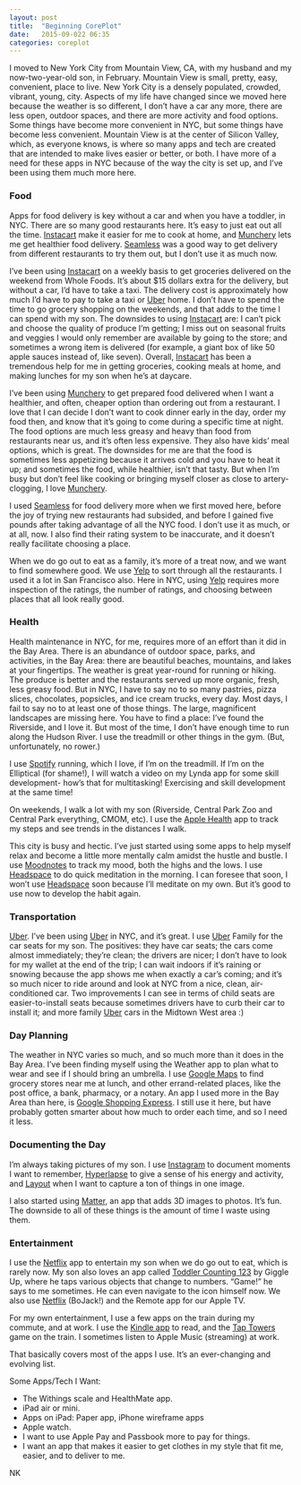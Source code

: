 ```yaml
---
layout: post
title:  "Beginning CorePlot"
date:   2015-09-022 06:35
categories: coreplot
---
```


I moved to New York City from Mountain View, CA, with my husband and my now-two-year-old son, in February. Mountain View is small, pretty, easy, convenient, place to live. New York City is a densely populated, crowded, vibrant, young, city. Aspects of my life have changed since we moved here because the weather is so different, I don’t have a car any more, there are less open, outdoor spaces, and there are more activity and food options. Some things have become more convenient in NYC, but some things have become less convenient. Mountain View is at the center of Silicon Valley, which, as everyone knows, is where so many apps and tech are created that are intended to make lives easier or better, or both. I have more of a need for these apps in NYC because of the way the city is set up, and I’ve been using them much more here. 

### Food
Apps for food delivery is key without a car and when you have a toddler, in NYC. There are so many good restaurants here. It’s easy to just eat out all the time. [Instacart](https://www.instacart.com/) make it easier for me to cook at home, and [Munchery](https://www.munchery.com//) lets me get healthier food delivery. [Seamless](https://www.seamless.com/) was a good way to get delivery from different restaurants to try them out, but I don’t use it as much now. 

I’ve been using [Instacart](https://www.instacart.com/) on a weekly basis to get groceries delivered on the weekend from Whole Foods. It’s about $15 dollars extra for the delivery, but without a car, I’d have to take a taxi. The delivery cost is approximately how much I’d have to pay to take a taxi or [Uber](https://www.uber.com/) home. I don’t have to spend the time to go grocery shopping on the weekends, and that adds to the time I can spend with my son. The downsides to using [Instacart](https://www.instacart.com/) are: I can’t pick and choose the quality of produce I’m getting; I miss out on seasonal fruits and veggies I would only remember are available by going to the store; and sometimes a wrong item is delivered (for example, a giant box of like 50  apple sauces instead of, like seven).  Overall, [Instacart](https://www.instacart.com/) has been a tremendous help for me in getting groceries, cooking meals at home, and making lunches for my son when he’s at daycare. 

I’ve been using [Munchery](https://www.munchery.com//) to get prepared food delivered when I want a healthier, and often, cheaper option than ordering out from a restaurant. I love that I can decide I don’t want to cook dinner early in the day, order my food then, and know that it’s going to come during a specific time at night. The food options are much less greasy and heavy than food from restaurants near us, and it’s often less expensive. They also have kids’ meal options, which is great. The downsides for me are that the food is sometimes less appetizing because it arrives cold and you have to heat it up; and sometimes the food, while healthier, isn’t that tasty. But when I’m busy but don’t feel like cooking or bringing myself closer as close to artery-clogging, I love [Munchery](https://www.munchery.com//). 

I used [Seamless](https://www.seamless.com/) for food delivery more when we first moved here, before the joy of trying new restaurants had subsided, and before I gained five pounds after taking advantage of all the NYC food. I don’t use  it as much, or at all, now. I also find their rating system to be inaccurate, and it doesn’t really facilitate choosing a place.

When we do go out to eat as a family, it’s more of a treat now, and we want to find somewhere good. We use [Yelp](http://www.yelp.com) to sort through all the restaurants. I used it a lot in San Francisco also. Here in NYC, using [Yelp](http://www.yelp.com) requires more inspection of the ratings, the number of ratings, and choosing between places that all look really good. 

### Health
Health maintenance in NYC, for me, requires more of an effort than it did in the Bay Area. There is an abundance of outdoor space, parks, and activities, in the Bay Area: there are beautiful beaches, mountains, and lakes at your fingertips. The weather is great year-round for running or hiking. The produce is better and the restaurants served up more organic, fresh, less greasy food. But in NYC, I have to say no to so many pastries, pizza slices, chocolates, popsicles, and ice cream trucks, every day. Most days, I fail to say no to at least one of those things. The large, magnificent landscapes are missing here. You have to find a place: I’ve found the Riverside, and I love it. But most of the time, I don’t have enough time to run along the Hudson River. I use the treadmill or other things in the gym. (But, unfortunately, no rower.) 

I use [Spotify](https://www.spotify.com/) running, which I love, if I’m on the treadmill. If I’m on the Elliptical (for shame!), I will watch a video on my Lynda app for some skill development- how’s that for multitasking! Exercising and skill development at the same time!

On weekends, I walk a lot with my son (Riverside, Central Park Zoo and Central Park everything, CMOM, etc). I use the [Apple Health](https://support.apple.com/en-us/HT203037) app to track my steps and see trends in the distances I walk. 

This city is busy and hectic. I’ve just started using some apps to help myself relax and become a little more mentally calm amidst the hustle and bustle. I use [Moodnotes](http://www.moodnotes.thriveport.com/) to track my mood, both the highs and the lows. I use [Headspace](https://www.headspace.com/) to do quick meditation in the morning. I can foresee that soon, I won’t use [Headspace](https://www.headspace.com/) soon because I’ll meditate on my own. But it’s good to use now to develop the habit again. 

### Transportation
[Uber](https://www.uber.com/). I’ve been using [Uber](https://www.uber.com/) in NYC, and it’s great. I use [Uber](https://www.uber.com/) Family for the car seats for my son. The positives: they have car seats; the cars come almost immediately; they’re clean; the drivers are nicer; I don’t have to look for my wallet at the end of the trip; I can wait indoors if it’s raining or snowing because the app shows me when exactly a car’s coming; and it’s so much nicer to ride around and look at NYC from a nice, clean, air-conditioned car. Two improvements I can see in terms of child seats are easier-to-install seats because sometimes drivers have to curb their car to install it; and more family [Uber](https://www.uber.com/) cars in the Midtown West area :) 

### Day Planning
The weather in NYC varies so much, and so much more than it does in the Bay Area. I’ve been finding myself using the Weather app to plan what to wear and see if I should bring an umbrella. I use [Google Maps](https://www.google.com/maps) to find grocery stores near me at lunch, and other errand-related places, like the post office, a bank, pharmacy, or a notary. An app I used more in the Bay Area than here, is [Google Shopping Express](https://www.google.com/express/). I still use it here, but have probably gotten smarter about how much to order each time, and so I need it less. 


### Documenting the Day
I’m always taking pictures of my son. I use [Instagram](https://www.instagram.com/) to document moments I want to remember, [Hyperlapse](https://itunes.apple.com/us/app/hyperlapse-from-instagram/id740146917?mt=8) to give a sense of his energy and activity, and [Layout](https://itunes.apple.com/us/app/layout-from-instagram/id967351793?mt=8) when I want to capture a ton of things in one image. 

I also started using [Matter](http://www.matterapp.co/), an app that adds 3D images to photos. It’s fun. The downside to all of these things is the amount of time I waste using them. 

### Entertainment
I use the [Netflix](https://www.netflix.com/) app to entertain my son when we do go out to eat, which is rarely now. My son also loves an app called [Toddler Counting 123](http://www.giggleup.com/toddler-counting-123/) by Giggle Up, where he taps various objects that change to numbers. “Game!” he says to me sometimes. He can even navigate to the icon himself now. We also use [Netflix](https://www.netflix.com/) (BoJack!) and the Remote app for our Apple TV. 

For my own entertainment, I use a few apps on the train during my commute, and at work. I use the [Kindle app](https://www.itunes.apple.com/us/app/kindle-read-books-ebooks-magazines/id302584613?mt=8) to read, and the [Tap Towers](https://www.itunes.apple.com/us/app/tap-towers/id490309734?mt=8) game on the train. I sometimes listen to Apple Music (streaming) at work. 

That basically covers most of the apps I use. It’s an ever-changing and evolving list. 

Some Apps/Tech I Want: 
*   The Withings scale and HealthMate app. 
*   iPad air or mini. 
*   Apps on iPad: Paper app, iPhone wireframe apps
*   Apple watch. 
*   I want to use Apple Pay and Passbook more to pay for things. 
*   I want an app that makes it easier to get clothes in my style that fit me, easier, and to deliver to me. 

NK



















